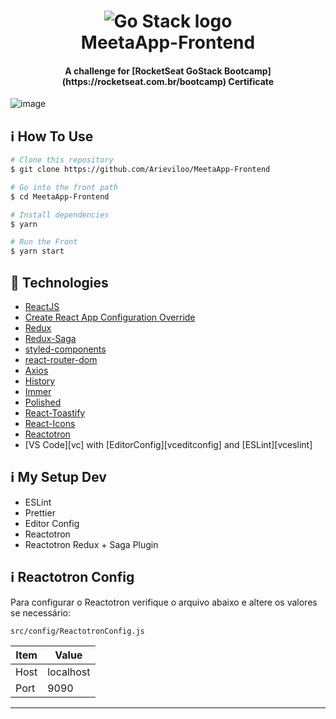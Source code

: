 <h1 align="center">
    <img alt="Go Stack logo" src="https://github.com/Arieviloo/MeetApp-Frontend/blob/master/src/assets/images/logo-gostack.png" />
    <br>
      MeetaApp-Frontend
</h1>
<h4 align="center">
  A challenge for [RocketSeat GoStack Bootcamp](https://rocketseat.com.br/bootcamp) Certificate
</h4>

![image](https://user-images.githubusercontent.com/21297341/67207800-a05f2e80-f3ea-11e9-9961-405ac171292f.png)

## :information_source: How To Use

```bash
# Clone this repository
$ git clone https://github.com/Arieviloo/MeetaApp-Frontend

# Go into the front path
$ cd MeetaApp-Frontend

# Install dependencies
$ yarn

# Run the Front
$ yarn start

```

## :rocket: Technologies

-   [ReactJS](https://reactjs.org/)
-   [Create React App Configuration Override](https://github.com/sharegate/craco)
-   [Redux](https://redux.js.org/)
-   [Redux-Saga](https://redux-saga.js.org/)
-   [styled-components](https://www.styled-components.com/)
-   [react-router-dom](https://www.npmjs.com/package/react-router-dom)
-   [Axios](https://github.com/axios/axios)
-   [History](https://www.npmjs.com/package/history)
-   [Immer](https://github.com/immerjs/immer)
-   [Polished](https://polished.js.org/)
-   [React-Toastify](https://fkhadra.github.io/react-toastify/)
-   [React-Icons](http://react-icons.github.io/react-icons/)
-   [Reactotron](https://infinite.red/reactotron)
-   [VS Code][vc] with [EditorConfig][vceditconfig] and [ESLint][vceslint]

## :information_source: My Setup Dev

-   ESLint
-   Prettier
-   Editor Config
-   Reactotron
-   Reactotron Redux + Saga Plugin

## :information_source: Reactotron Config

Para configurar o Reactotron verifique o arquivo abaixo e altere os valores se necessário:

`src/config/ReactotronConfig.js`

| Item | Value     |
| ---- | --------- |
| Host | localhost |
| Port | 9090      |

---
